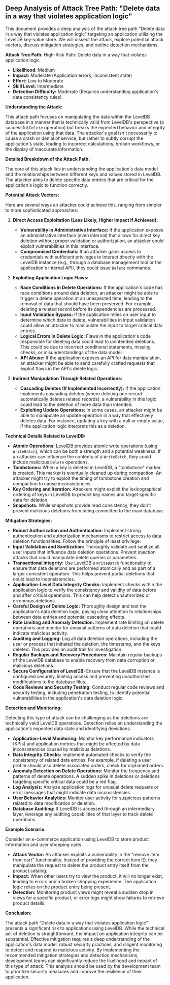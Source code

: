 ## Deep Analysis of Attack Tree Path: "Delete data in a way that violates application logic"

This document provides a deep analysis of the attack tree path "Delete data in a way that violates application logic" targeting an application utilizing the LevelDB key-value store. We will dissect the attack, explore potential attack vectors, discuss mitigation strategies, and outline detection mechanisms.

**Attack Tree Path:** High-Risk Path: Delete data in a way that violates application logic

* **Likelihood:** Medium
* **Impact:** Moderate (Application errors, inconsistent state)
* **Effort:** Low to Moderate
* **Skill Level:** Intermediate
* **Detection Difficulty:** Moderate (Requires understanding application's data consistency rules)

**Understanding the Attack:**

This attack path focuses on manipulating the data within the LevelDB database in a manner that is technically valid from LevelDB's perspective (a successful `Delete` operation) but breaks the expected behavior and integrity of the application using that data. The attacker's goal isn't necessarily to cause a crash or denial of service, but rather to subtly corrupt the application's state, leading to incorrect calculations, broken workflows, or the display of inaccurate information.

**Detailed Breakdown of the Attack Path:**

The core of this attack lies in understanding the application's data model and the relationships between different keys and values stored in LevelDB. The attacker aims to delete specific data entries that are critical for the application's logic to function correctly.

**Potential Attack Vectors:**

Here are several ways an attacker could achieve this, ranging from simpler to more sophisticated approaches:

1. **Direct Access Exploitation (Less Likely, Higher Impact if Achieved):**
    * **Vulnerability in Administrative Interface:** If the application exposes an administrative interface (even internal) that allows for direct key deletion without proper validation or authorization, an attacker could exploit vulnerabilities in this interface.
    * **Compromised Credentials:** If an attacker gains access to credentials with sufficient privileges to interact directly with the LevelDB instance (e.g., through a database management tool or the application's internal API), they could issue `Delete` commands.

2. **Exploiting Application Logic Flaws:**
    * **Race Conditions in Delete Operations:**  If the application's code has race conditions around data deletion, an attacker might be able to trigger a delete operation at an unexpected time, leading to the removal of data that should have been preserved. For example, deleting a related record before its dependencies are processed.
    * **Input Validation Bypass:**  If the application relies on user input to determine which data to delete, vulnerabilities in input validation could allow an attacker to manipulate the input to target critical data entries.
    * **Logical Errors in Delete Logic:**  Flaws in the application's code responsible for deleting data could lead to unintended deletions. This could be due to incorrect conditional statements, missing checks, or misunderstandings of the data model.
    * **API Abuse:** If the application exposes an API for data manipulation, an attacker might be able to send carefully crafted requests that exploit flaws in the API's delete logic.

3. **Indirect Manipulation Through Related Operations:**
    * **Cascading Deletes (If Implemented Incorrectly):** If the application implements cascading deletes (where deleting one record automatically deletes related records), a vulnerability in this logic could lead to the deletion of more data than intended.
    * **Exploiting Update Operations:**  In some cases, an attacker might be able to manipulate an update operation in a way that effectively deletes data. For instance, updating a key with a null or empty value, if the application logic interprets this as a deletion.

**Technical Details Related to LevelDB:**

* **Atomic Operations:** LevelDB provides atomic write operations (using `WriteBatch`), which can be both a strength and a potential weakness. If an attacker can influence the contents of a `WriteBatch`, they could include malicious `Delete` operations.
* **Tombstones:** When a key is deleted in LevelDB, a "tombstone" marker is created. This marker is eventually cleaned up during compaction. An attacker might try to exploit the timing of tombstone creation and compaction to cause inconsistencies.
* **Key Ordering and Iteration:**  Attackers might exploit the lexicographical ordering of keys in LevelDB to predict key names and target specific data for deletion.
* **Snapshots:** While snapshots provide read consistency, they don't prevent malicious deletions from being committed to the main database.

**Mitigation Strategies:**

* **Robust Authorization and Authentication:** Implement strong authentication and authorization mechanisms to restrict access to data deletion functionalities. Follow the principle of least privilege.
* **Input Validation and Sanitization:** Thoroughly validate and sanitize all user inputs that influence data deletion operations. Prevent injection attacks that could manipulate delete queries or parameters.
* **Transactional Integrity:**  Use LevelDB's `WriteBatch` functionality to ensure that data deletions are performed atomically and as part of a larger consistent operation. This helps prevent partial deletions that could lead to inconsistencies.
* **Application-Level Data Integrity Checks:** Implement checks within the application logic to verify the consistency and validity of data before and after critical operations. This can help detect unauthorized or erroneous deletions.
* **Careful Design of Delete Logic:**  Thoroughly design and test the application's data deletion logic, paying close attention to relationships between data entries and potential cascading effects.
* **Rate Limiting and Anomaly Detection:** Implement rate limiting on delete operations and monitor for unusual patterns of data deletion that could indicate malicious activity.
* **Auditing and Logging:**  Log all data deletion operations, including the user or process that initiated the deletion, the timestamp, and the keys deleted. This provides an audit trail for investigation.
* **Regular Backups and Recovery Procedures:**  Maintain regular backups of the LevelDB database to enable recovery from data corruption or malicious deletions.
* **Secure Configuration of LevelDB:**  Ensure that the LevelDB instance is configured securely, limiting access and preventing unauthorized modifications to the database files.
* **Code Reviews and Security Testing:** Conduct regular code reviews and security testing, including penetration testing, to identify potential vulnerabilities in the application's data deletion logic.

**Detection and Monitoring:**

Detecting this type of attack can be challenging as the deletions are technically valid LevelDB operations. Detection relies on understanding the application's expected data state and identifying deviations.

* **Application-Level Monitoring:** Monitor key performance indicators (KPIs) and application metrics that might be affected by data inconsistencies caused by malicious deletions.
* **Data Integrity Checks:** Implement automated checks to verify the consistency of related data entries. For example, if deleting a user profile should also delete associated orders, check for orphaned orders.
* **Anomaly Detection on Delete Operations:** Monitor the frequency and patterns of delete operations. A sudden spike in deletions or deletions targeting specific critical data could be a red flag.
* **Log Analysis:** Analyze application logs for unusual delete requests or error messages that might indicate data inconsistencies.
* **User Behavior Analytics:** Monitor user activity for suspicious patterns related to data modification or deletion.
* **Database Auditing:** If LevelDB is accessed through an intermediary layer, leverage any auditing capabilities of that layer to track delete operations.

**Example Scenario:**

Consider an e-commerce application using LevelDB to store product information and user shopping carts.

* **Attack Vector:** An attacker exploits a vulnerability in the "remove item from cart" functionality. Instead of providing the correct item ID, they manipulate the request to delete the product entry itself from the product catalog.
* **Impact:**  When other users try to view the product, it will no longer exist, leading to errors and a broken shopping experience. The application logic relies on the product entry being present.
* **Detection:** Monitoring product views might reveal a sudden drop in views for a specific product, or error logs might show failures to retrieve product details.

**Conclusion:**

The attack path "Delete data in a way that violates application logic" presents a significant risk to applications using LevelDB. While the technical act of deletion is straightforward, the impact on application integrity can be substantial. Effective mitigation requires a deep understanding of the application's data model, robust security practices, and diligent monitoring to detect and respond to malicious activity. By implementing the recommended mitigation strategies and detection mechanisms, development teams can significantly reduce the likelihood and impact of this type of attack. This analysis should be used by the development team to prioritize security measures and improve the resilience of their application.
